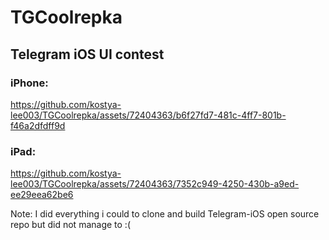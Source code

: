 # TGCoolrepka
## Telegram iOS UI contest


### iPhone:
https://github.com/kostya-lee003/TGCoolrepka/assets/72404363/b6f27fd7-481c-4ff7-801b-f46a2dfdff9d


### iPad:
https://github.com/kostya-lee003/TGCoolrepka/assets/72404363/7352c949-4250-430b-a9ed-ee29eea62be6


Note: I did everything i could to clone and build Telegram-iOS open source repo but did not manage to :(
